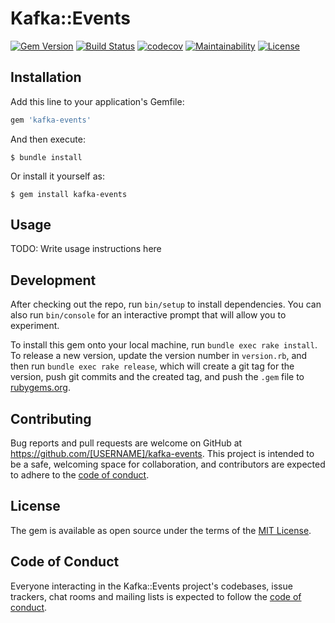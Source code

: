 # Kafka::Events

[![Gem Version](https://badge.fury.io/rb/kafka-events.svg)](https://badge.fury.io/rb/kafka-events)
[![Build Status](https://travis-ci.com/abhishekkr/kafka-events.svg?branch=main)](https://travis-ci.com/abhishekkr/kafka-events)
[![codecov](https://codecov.io/gh/abhishekkr/kafka-events/branch/main/graph/badge.svg?token=ZQZQZQZQZQ)](https://codecov.io/gh/abhishekkr/kafka-events)
[![Maintainability](https://api.codeclimate.com/v1/badges/60b75840d88b7646bd73/maintainability)](https://codeclimate.com/github/webgago/kafka-events/maintainability)
[![License](https://img.shields.io/github/license/webgago/kafka-events)](https://github.com/webgago/kafka-events/blob/main/LICENSE)

## Installation

Add this line to your application's Gemfile:

```ruby
gem 'kafka-events'
```

And then execute:

    $ bundle install

Or install it yourself as:

    $ gem install kafka-events

## Usage

TODO: Write usage instructions here

## Development

After checking out the repo, run `bin/setup` to install dependencies. You can also run `bin/console` for an interactive prompt that will allow you to experiment.

To install this gem onto your local machine, run `bundle exec rake install`. To release a new version, update the version number in `version.rb`, and then run `bundle exec rake release`, which will create a git tag for the version, push git commits and the created tag, and push the `.gem` file to [rubygems.org](https://rubygems.org).

## Contributing

Bug reports and pull requests are welcome on GitHub at https://github.com/[USERNAME]/kafka-events. This project is intended to be a safe, welcoming space for collaboration, and contributors are expected to adhere to the [code of conduct](https://github.com/[USERNAME]/kafka-events/blob/main/CODE_OF_CONDUCT.md).

## License

The gem is available as open source under the terms of the [MIT License](https://opensource.org/licenses/MIT).

## Code of Conduct

Everyone interacting in the Kafka::Events project's codebases, issue trackers, chat rooms and mailing lists is expected to follow the [code of conduct](https://github.com/[USERNAME]/kafka-events/blob/main/CODE_OF_CONDUCT.md).
